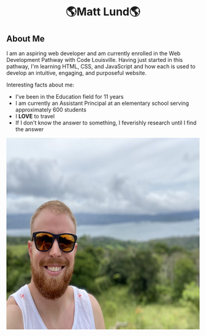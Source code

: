<h1 align="center">🌎Matt Lund🌎</h1>
<h2 align="left">About Me</h2>

<p>I am an aspiring web developer and am currently enrolled in the Web Development Pathway with Code Louisville. Having just started in this pathway, I'm learning HTML, CSS, and JavaScript and how each is used to develop an intuitive, engaging, and purposeful website.</p>

<p>Interesting facts about me:</p>

- I've been in the Education field for 11 years<br>
- I am currently an Assistant Principal at an elementary school serving approximately 600 students<br>
- I <strong>LOVE</strong> to travel<br>
- If I don't know the answer to something, I feverishly research until I find the answer<br>

<img src="costa rica selfie.jpeg" alt="selfie" width="700" height="500" align="center">

